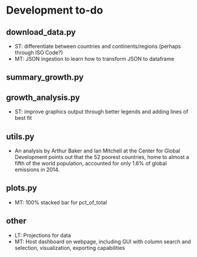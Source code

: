 # Development to-do

## download_data.py
- ST: differentiate between countries and continents/regions (perhaps through ISO Code?)
- MT: JSON ingestion to learn how to transform JSON to dataframe

## summary_growth.py

## growth_analysis.py
- ST: improve graphics output through better legends and adding lines of best fit

## utils.py
- An analysis by Arthur Baker and Ian Mitchell at the Center for Global Development points out that the 52 poorest countries,
home to almost a fifth of the world population, accounted for only 1.6% of global emissions in 2014. 

## plots.py
- MT: 100% stacked bar for pct_of_total 

## other
- LT: Projections for data
- MT: Host dashboard on webpage, including GUI with column search and selection, visualization, exporting capabilities

